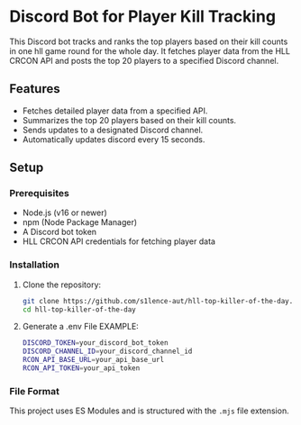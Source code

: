 # Discord Bot for Player Kill Tracking

This Discord bot tracks and ranks the top players based on their kill counts in one hll game round for the whole day.
It fetches player data from the HLL CRCON API and posts the top 20 players to a specified Discord channel.

## Features

- Fetches detailed player data from a specified API.
- Summarizes the top 20 players based on their kill counts.
- Sends updates to a designated Discord channel.
- Automatically updates discord every 15 seconds.

## Setup

### Prerequisites

- Node.js (v16 or newer)
- npm (Node Package Manager)
- A Discord bot token
- HLL CRCON API credentials for fetching player data

### Installation

1. Clone the repository:

   ```bash
   git clone https://github.com/s1lence-aut/hll-top-killer-of-the-day.git
   cd hll-top-killer-of-the-day

2. Generate a .env File
EXAMPLE:

   ```bash
   DISCORD_TOKEN=your_discord_bot_token
   DISCORD_CHANNEL_ID=your_discord_channel_id
   RCON_API_BASE_URL=your_api_base_url
   RCON_API_TOKEN=your_api_token
   
### File Format

This project uses ES Modules and is structured with the `.mjs` file extension.